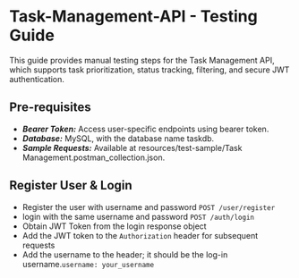 # Task-Management-API - Testing Guide 

This guide provides manual testing steps for the Task Management API, 
which supports task prioritization, status tracking, filtering, and secure JWT authentication.

## Pre-requisites
- _**Bearer Token:**_ Access user-specific endpoints using bearer token.
- **_Database:_** MySQL, with the database name taskdb.
- **_Sample Requests:_** Available at resources/test-sample/Task Management.postman_collection.json.

## Register User & Login
- Register the user with username and password `POST /user/register`
- login with the same username and password `POST /auth/login`
- Obtain JWT Token from the login response object
- Add the JWT token to the `Authorization` header for subsequent requests
- Add the username to the header; it should be the log-in username.`username: your_username`

